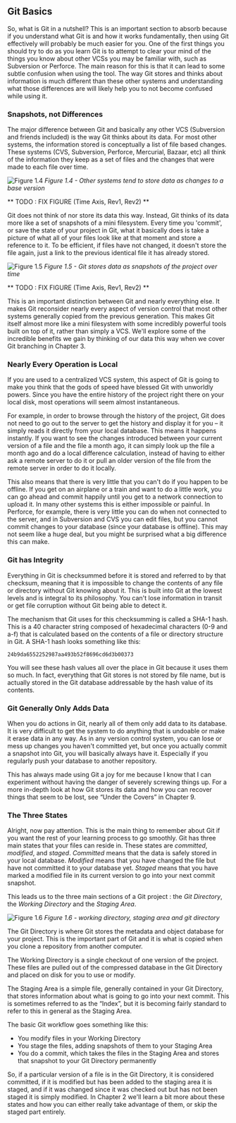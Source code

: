 ## Git Basics

So, what is Git in a nutshell? This is an important section to absorb because if you understand what Git is and how it works fundamentally, then using Git effectively will probably be much easier for you.  One of the first things you should try to do as you learn Git is to attempt to clear your mind of the things you know about other VCSs you may be familiar with, such as Subversion or Perforce.  The main reason for this is that it can lead to some subtle confusion when using the tool.  The way Git stores and thinks about information is much different than these other systems and understanding what those differences are will likely help you to not become confused while using it.

### Snapshots, not Differences

The major difference between Git and basically any other VCS (Subversion and friends included) is the way Git thinks about its data.  For most other systems, the information stored is conceptually a list of file based changes.  These systems (CVS, Subversion, Perforce, Mercurial, Bazaar, etc) all think of the information they keep as a set of files and the changes that were made to each file over time. 

![Figure 1.4](/images/fig14.png)
_Figure 1.4 - Other systems tend to store data as changes to a base version_

** TODO : FIX FIGURE (Time Axis, Rev1, Rev2) **

Git does not think of nor store its data this way.  Instead, Git thinks of its data more like a set of snapshots of a mini filesystem.  Every time you 'commit', or save the state of your project in Git, what it basically does is take a picture of what all of your files look like at that moment and store a reference to it.  To be efficient, if files have not changed, it doesn't store the file again, just a link to the previous identical file it has already stored.

![Figure 1.5](/images/fig15.png)
_Figure 1.5 - Git stores data as snapshots of the project over time_

** TODO : FIX FIGURE (Time Axis, Rev1, Rev2) **

This is an important distinction between Git and nearly everything else.  It makes Git reconsider nearly every aspect of version control that most other systems generally copied from the previous generation.  This makes Git itself almost more like a mini filesystem with some incredibly powerful tools built on top of it, rather than simply a VCS.  We'll explore some of the incredible benefits we gain by thinking of our data this way when we cover Git branching in Chapter 3.

### Nearly Every Operation is Local

If you are used to a centralized VCS system, this aspect of Git is going to make you think that the gods of speed have blessed Git with unworldly powers.  Since you have the entire history of the project right there on your local disk, most operations will seem almost instantaneous. 

For example, in order to browse through the history of the project, Git does not need to go out to the server to get the history and display it for you – it simply reads it directly from your local database.  This means it happens instantly.  If you want to see the changes introduced between your current version of a file and the file a month ago, it can simply look up the file a month ago and do a local difference calculation, instead of having to either ask a remote server to do it or pull an older version of the file from the remote server in order to do it locally.

This also means that there is very little that you can't do if you happen to be offline.  If you get on an airplane or a train and want to do a little work, you can go ahead and commit happily until you get to a network connection to upload it.  In many other systems this is either impossible or painful.  In Perforce, for example, there is very little you can do when not connected to the server, and in Subversion and CVS you can edit files, but you cannot commit changes to your database (since your database is offline).  This may not seem like a huge deal, but you might be surprised what a big difference this can make.

### Git has Integrity

Everything in Git is checksummed before it is stored and referred to by that checksum, meaning that it is impossible to change the contents of any file or directory without Git knowing about it.  This is built into Git at the lowest levels and is integral to its philosophy.  You can't lose information in transit or get file corruption without Git being able to detect it.

The mechanism that Git uses for this checksumming is called a SHA-1 hash.  This is a 40 character string composed of hexadecimal characters (0-9 and a-f) that is calculated based on the contents of a file or directory structure in Git.  A SHA-1 hash looks something like this:

	24b9da6552252987aa493b52f8696cd6d3b00373

You will see these hash values all over the place in Git because it uses them so much.  In fact, everything that Git stores is not stored by file name, but is actually stored in the Git database addressable by the hash value of its contents.

### Git Generally Only Adds Data

When you do actions in Git, nearly all of them only add data to its database.  It is very difficult to get the system to do anything that is undoable or make it erase data in any way.  As in any version control system, you can lose or mess up changes you haven't committed yet, but once you actually commit a snapshot into Git, you will basically always have it.  Especially if you regularly push your database to another repository.

This has always made using Git a joy for me because I know that I can experiment without having the danger of severely screwing things up. For a more in-depth look at how Git stores its data and how you can recover things that seem to be lost, see “Under the Covers” in Chapter 9.

### The Three States

Alright, now pay attention.  This is the main thing to remember about Git if you want the rest of your learning process to go smoothly. Git has three main states that your files can reside in. These states are _committed_, _modified_, and _staged_. _Committed_ means that the data is safely stored in your local database. _Modified_ means that you have changed the file but have not committed it to your database yet.  _Staged_ means that you have marked a modified file in its current version to go into your next commit snapshot.

This leads us to the three main sections of a Git project : the _Git Directory_, the _Working Directory_ and the _Staging Area_.  

![Figure 1.6](/images/fig16.png)
_Figure 1.6 - working directory, staging area and git directory_

The Git Directory is where Git stores the metadata and object database for your project.  This is the important part of Git and it is what is copied when you clone a repository from another computer.

The Working Directory is a single checkout of one version of the project.  These files are pulled out of the compressed database in the Git Directory and placed on disk for you to use or modify.

The Staging Area is a simple file, generally contained in your Git Directory, that stores information about what is going to go into your next commit.  This is sometimes referred to as the “Index”, but it is becoming fairly standard to refer to this in general as the Staging Area.

The basic Git workflow goes something like this:

* You modify files in your Working Directory
* You stage the files, adding snapshots of them to your Staging Area
* You do a commit, which takes the files in the Staging Area and stores that snapshot to your Git Directory permanently

So, if a particular version of a file is in the Git Directory, it is considered committed, if it is modified but has been added to the staging area it is staged, and if it was changed since it was checked out but has not been staged it is simply modified.  In Chapter 2 we'll learn a bit more about these states and how you can either really take advantage of them, or skip the staged part entirely.
